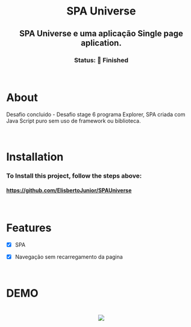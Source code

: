<div align="center">
    <h1>SPA Universe</h1>
    <h2> SPA Universe e uma aplicação Single page aplication.</h2> 
</div>  

<div align="center">
    <h3> Status: 🚀 Finished </h3>
</div>

<br>

# About

<p> Desafio concluido - Desafio stage 6 programa Explorer, SPA criada com Java Script puro sem uso de framework ou biblioteca. </p>

<br>

# Installation

### To Install this project, follow the steps above:

#### https://github.com/ElisbertoJunior/SPAUniverse




<br>


# Features 
- [x]  SPA
- [x]  Navegação sem recarregamento da pagina






<br>


# DEMO 

<h1 align="center">
    <img src="./images/SPAUniverse.gif">
    
</h1>